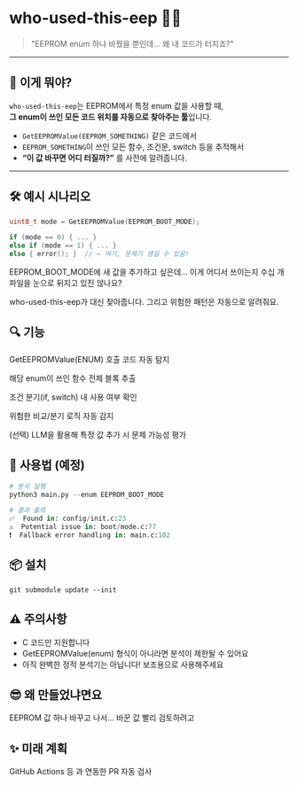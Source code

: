 # who-used-this-eep 🕵️‍♂️

> "EEPROM enum 하나 바꿨을 뿐인데… 왜 내 코드가 터지죠?"

---

## 🤔 이게 뭐야?

`who-used-this-eep`는 EEPROM에서 특정 enum 값을 사용할 때,  
**그 enum이 쓰인 모든 코드 위치를 자동으로 찾아주는 툴**입니다.

- `GetEEPROMValue(EEPROM_SOMETHING)` 같은 코드에서
- `EEPROM_SOMETHING`이 쓰인 모든 함수, 조건문, switch 등을 추적해서
- **“이 값 바꾸면 어디 터질까?”** 를 사전에 알려줍니다.

---

## 🛠️ 예시 시나리오

```c
uint8_t mode = GetEEPROMValue(EEPROM_BOOT_MODE);

if (mode == 0) { ... }
else if (mode == 1) { ... }
else { error(); }  // ← 여기, 문제가 생길 수 있음!
```
EEPROM_BOOT_MODE에 새 값을 추가하고 싶은데...
이게 어디서 쓰이는지 수십 개 파일을 눈으로 뒤지고 있진 않나요?

who-used-this-eep가 대신 찾아줍니다.
그리고 위험한 패턴은 자동으로 알려줘요.

## 🔍 기능
GetEEPROMValue(ENUM) 호출 코드 자동 탐지

해당 enum이 쓰인 함수 전체 블록 추출

조건 분기(if, switch) 내 사용 여부 확인

위험한 비교/분기 로직 자동 감지

(선택) LLM을 활용해 특정 값 추가 시 문제 가능성 평가

## 🧪 사용법 (예정)
```python
# 분석 실행
python3 main.py --enum EEPROM_BOOT_MODE

# 결과 출력
✅  Found in: config/init.c:23
⚠️  Potential issue in: boot/mode.c:77
❗  Fallback error handling in: main.c:102
```

## 📦 설치
```
git submodule update --init
```
## ⚠️ 주의사항
- C 코드만 지원합니다
- GetEEPROMValue(enum) 형식이 아니라면 분석이 제한될 수 있어요
- 아직 완벽한 정적 분석기는 아닙니다! 보조용으로 사용해주세요

## 😎 왜 만들었냐면요
EEPROM 값 하나 바꾸고 나서… 바꾼 값 빨리 검토하려고

## ✨ 미래 계획
GitHub Actions 등 과 연동한 PR 자동 검사


